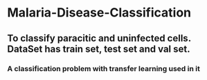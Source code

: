 # Malaria-Disease-Classification
## To classify paracitic and uninfected cells. DataSet has train set, test set and val set.
### A classification problem with transfer learning used in it

